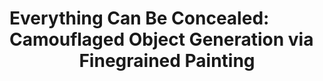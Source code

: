 # Everything Can Be Concealed: Camouflaged Object Generation via<br><div align="center">Finegrained Painting</div>
